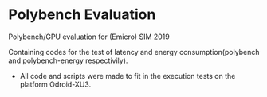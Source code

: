 # Polybench Evaluation

Polybench/GPU evaluation for (Emicro) SIM 2019

Containing codes for the test of latency and energy consumption(polybench and polybench-energy respectivily).

- All code and scripts were made to fit in the execution tests on the platform Odroid-XU3.

